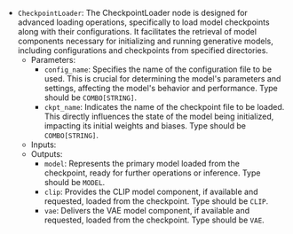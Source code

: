 - `CheckpointLoader`: The CheckpointLoader node is designed for advanced loading operations, specifically to load model checkpoints along with their configurations. It facilitates the retrieval of model components necessary for initializing and running generative models, including configurations and checkpoints from specified directories.
    - Parameters:
        - `config_name`: Specifies the name of the configuration file to be used. This is crucial for determining the model's parameters and settings, affecting the model's behavior and performance. Type should be `COMBO[STRING]`.
        - `ckpt_name`: Indicates the name of the checkpoint file to be loaded. This directly influences the state of the model being initialized, impacting its initial weights and biases. Type should be `COMBO[STRING]`.
    - Inputs:
    - Outputs:
        - `model`: Represents the primary model loaded from the checkpoint, ready for further operations or inference. Type should be `MODEL`.
        - `clip`: Provides the CLIP model component, if available and requested, loaded from the checkpoint. Type should be `CLIP`.
        - `vae`: Delivers the VAE model component, if available and requested, loaded from the checkpoint. Type should be `VAE`.
